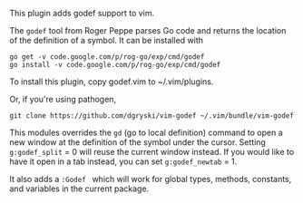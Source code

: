 
This plugin adds godef support to vim.

The `godef` tool from Roger Peppe parses Go code and returns the location of
the definition of a symbol.  It can be installed with

    go get -v code.google.com/p/rog-go/exp/cmd/godef
    go install -v code.google.com/p/rog-go/exp/cmd/godef

To install this plugin, copy godef.vim to ~/.vim/plugins.

Or, if you're using pathogen, 

    git clone https://github.com/dgryski/vim-godef ~/.vim/bundle/vim-godef

This modules overrides the `gd` (go to local definition) command to open a new
window at the definition of the symbol under the cursor.  Setting
`g:godef_split` = 0 will reuse the current window instead.  If you would like
to have it open in a tab instead, you can set `g:godef_newtab` = 1.

It also adds a `:Godef ` which will work for global types, methods,
constants, and variables in the current package.
